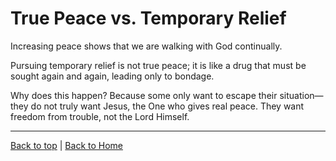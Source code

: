# True Peace vs. Temporary Relief

Increasing peace shows that we are walking with God continually.

Pursuing temporary relief is not true peace; it is like a drug that must be sought again and again, leading only to bondage.

Why does this happen? Because some only want to escape their situation—they do not truly want Jesus, the One who gives real peace. They want freedom from trouble, not the Lord Himself.


---

[Back to top](#) | [Back to Home](../README.md) 